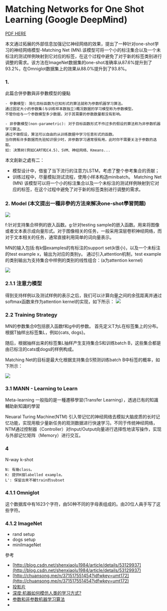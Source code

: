 # Matching Networks for One Shot Learning (Google DeepMind)
[PDF HERE](https://arxiv.org/pdf/1606.04080.pdf)

本文通过拓展的外部信息加强记忆神经网络的效果，提出了一种针对one-shot学习的神经网络模型-Matching Net (MN).该模型可将一个小的标注集合以及一个未标注的测试样例映射到它对应的标签，在这个过程中避免了对于新的标签类别进行调整的需求。该方法在ImageNet数据集的one-shot准确率从87.6%提升到了93.2%，在Omniglot数据集上的效果从88.0%提升到了93.8%。

### 1. 

此篇合併參數與非參數模型的優點
```
- 參數模型: 简化目标函数为已知形式的算法就称为参数机器学习算法。
通过固定大小的参数集(与训练样本数独立)概况数据的学习模型称为参数模型。
不管你给与一个参数模型多少数据，对于其需要的参数数量都没有影响。

- 非參數模型(non-parametric): 对于目标函数形式不作过多的假设的算法称为非参数机器学习算法。
通过不做假设，算法可以自由的从训练数据中学习任意形式的函数。
当你拥有许多数据而先验知识很少时，非参数学习通常很有用，此时你不需要关注于参数的选取。
如: 决策树(例如CART和C4.5)、SVM、神经网络、Kmeans...
```

本文創新之處有二： 
- 模型设计中，借鉴了当下流行的注意力LSTM，考虑了整个参考集合的贡献； 
- 训练过程中，尽量模拟测试流程，使用小样本构造minibatch。
Matching Net (MN) 该模型可以将一个小的标注集合以及一个未标注的测试样例映射到它对应的标签，在这个过程中避免了对于新的标签类别进行调整的需求。


### 2. Model (本文提出一種非參的方法來解决one-shot學習問題)
![](http://read.html5.qq.com/image?src=forum&q=5&r=0&imgflag=7&imageUrl=http://mmbiz.qpic.cn/mmbiz/G3dAicUK7RSL69ict9U1UsiciaQHSI3hwoZmPVZia8dLgdfPqI8ibCLicR9q8lmP130wC1MvoFDZPEBXYrxkicWicn1pEpA/0?wx_fmt=png)

f:针对支持集合样例的嵌入函数。g:针对testing sample的嵌入函数。用来将图像或者文本表示成向量形式。对于图像相关的任务，一般采用深层卷积神经网络，而对于文本相关的任务，通常直接利用简单的词向量表示。


MN的输入包括:有k個examples的有标注的support set(k很小)，以及一个未标注的test example x，输出为对应的类别y。
通过引入attention机制，test example的类别输出为支持集合中样例的类别的线性组合：(a为attention kernel)

![](http://read.html5.qq.com/image?src=forum&q=5&r=0&imgflag=7&imageUrl=http://mmbiz.qpic.cn/mmbiz/G3dAicUK7RSL69ict9U1UsiciaQHSI3hwoZmkCRG3iaCFpCxaC4Zgjp8WXO1YNBGMXthvsVZcZNTQtCjV5oRdk224hw/0?wx_fmt=png)

### 2.1.1 注意力模型
得到支持样例以及测试样例的表示之后，我们可以计算向量之间的余弦距离并通过softmax函数来作为attention kernel的实现，如下所示：
![](http://read.html5.qq.com/image?src=forum&q=5&r=0&imgflag=7&imageUrl=http://mmbiz.qpic.cn/mmbiz/G3dAicUK7RSL69ict9U1UsiciaQHSI3hwoZmc9EnZibrDI10X8CordKiaxzliaiblvK4av6NCT2VgEsFqfxX76wsSUrtAA/0?wx_fmt=png)

### 2.2 Training Strategy
MN的参数集合θ包括嵌入函数f和g中的参数。
首先定义T为L在标签集上的分布。根据T抽样出标签集L，例如{cats, dogs}。

随后，根据抽样出来的标签集L抽样产生支持集合S和训练batch B，这些集合都是由已标注的cats或dogs的样例构成。

Matching Net的目标是最大化根据支持集合S预测训练batch B中标签的概率，如下所示：

![](http://read.html5.qq.com/image?src=forum&q=5&r=0&imgflag=7&imageUrl=http://mmbiz.qpic.cn/mmbiz/G3dAicUK7RSL69ict9U1UsiciaQHSI3hwoZmyibIcnoTymlCQRkNGkibwAId5tN4ibbGLEicPn74Jt5sX0utxhNALoYxlA/0?wx_fmt=png)

### 3.1 MANN - Learning to Learn
Meta-learning 一般指的是一種遷移學習(Transfer Learning），透過已有的知識輔助新知識的學習

Neuaral Turing Machine(NTM) 引入带记忆的神经网络去模拟大脑皮质的长时记忆功能，实现用极少量新任务的观测数据进行快速学习。不同于传统神经网络，NTM通过控制器（Controller）对Input/Output向量进行选择性地读写操作，实现与外部记忆矩阵（Memory）进行交互。

### 4
N-way k-shot
```
N: 有幾class。
K: 提供K個labelled example。
L': 保留出來不被train的subset
```

### 4.1.1 Omniglot
这个数据库中有1623个字符，由50种不同的字母表组成的。由20位人員手写了这些字符。

### 4.1.2 ImageNet
+ rand setup
+ dogs setup
+ miniImageNet

參考
+ [http://blog.csdn.net/shenxiaolu1984/article/details/53129937](http://blog.csdn.net/shenxiaolu1984/article/details/53129937)
+ [http://chuansong.me/n/371517551454?jdfwkey=umt172](http://chuansong.me/n/371517551454?jdfwkey=umt172)
+ [投影片](https://www.slideshare.net/KazukiFujikawa/matching-networks-for-one-shot-learning-71257100)
+ [深度:机器如何模仿人类的学习方式?](http://www.sohu.com/a/113603719_114877)
+ [参数和非参数机器学习算法](http://shujuren.org/article/106.html)
+ 
